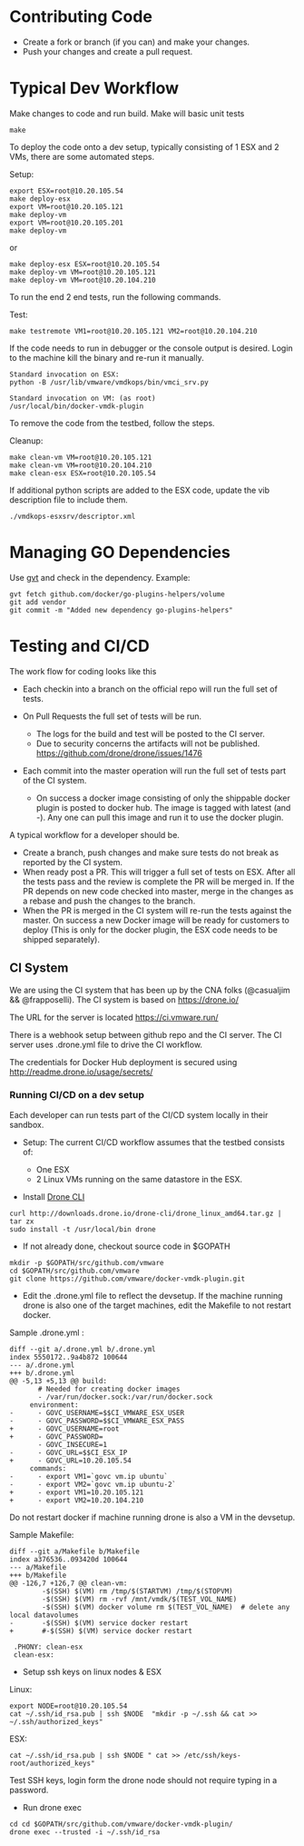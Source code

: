# Contributing Code

* Create a fork or branch (if you can) and make your changes.
* Push your changes and create a pull request.

# Typical Dev Workflow

Make changes to code and run build. Make will basic unit tests

```
make
```

To deploy the code onto a dev setup, typically consisting of 1 ESX and 2 VMs,
there are some automated steps.

Setup:
```
export ESX=root@10.20.105.54
make deploy-esx
export VM=root@10.20.105.121
make deploy-vm
export VM=root@10.20.105.201
make deploy-vm
```

or

```
make deploy-esx ESX=root@10.20.105.54
make deploy-vm VM=root@10.20.105.121
make deploy-vm VM=root@10.20.104.210
```

To run the end 2 end tests, run the following commands.

Test:
```
make testremote VM1=root@10.20.105.121 VM2=root@10.20.104.210
```

If the code needs to run in debugger or the console output is desired.
Login to the machine kill the binary and re-run it manually.

```
Standard invocation on ESX:
python -B /usr/lib/vmware/vmdkops/bin/vmci_srv.py 

Standard invocation on VM: (as root)
/usr/local/bin/docker-vmdk-plugin
```

To remove the code from the testbed, follow the steps.

Cleanup:

```
make clean-vm VM=root@10.20.105.121
make clean-vm VM=root@10.20.104.210
make clean-esx ESX=root@10.20.105.54
```

If additional python scripts are added to the ESX code, update the vib description file to include them.

```
./vmdkops-esxsrv/descriptor.xml
```

# Managing GO Dependencies

Use [gvt](https://github.com/FiloSottile/gvt) and check in the dependency.
Example:
```
gvt fetch github.com/docker/go-plugins-helpers/volume
git add vendor
git commit -m "Added new dependency go-plugins-helpers"
```

# Testing and CI/CD

The work flow for coding looks like this

- Each checkin into a branch on the official repo will run the full set of
  tests.

- On Pull Requests the full set of tests will be run.
  - The logs for the build and test will be posted to the CI server.
  - Due to security concerns the artifacts will not be published.
    https://github.com/drone/drone/issues/1476

- Each commit into the master operation will run the full set of tests
  part of the CI system.
  - On success a docker image consisting of only the shippable docker
    plugin is posted to docker hub. The image is tagged with latest
    (and <branch>-<build>). Any one can pull this image and run it to
    use the docker plugin.

A typical workflow for a developer should be.

- Create a branch, push changes and make sure tests do not break as reported
  by the CI system.
- When ready post a PR. This will trigger a full set of tests on ESX. After all
  the tests pass and the review is complete the PR will be merged in. If the PR 
  depends on new code checked into master, merge in the changes as a rebase and
  push the changes to the branch.
- When the PR is merged in the CI system will re-run the tests against the master.
  On success a new Docker image will be ready for customers to deploy (This is only
  for the docker plugin, the ESX code needs to be shipped separately).

## CI System

We are using the CI system that has been up by the CNA folks (@casualjim && @frapposelli).
The CI system is based on https://drone.io/

The URL for the server is located https://ci.vmware.run/

There is a webhook setup between github repo and the CI server. The CI server uses
.drone.yml file to drive the CI workflow.

The credentials for Docker Hub deployment is secured using http://readme.drone.io/usage/secrets/

### Running CI/CD on a dev setup
Each developer can run tests part of the CI/CD system locally in their sandbox.

* Setup:
The current CI/CD workflow assumes that the testbed consists of:
   - One ESX
   - 2 Linux VMs running on the same datastore in the ESX.

* Install [Drone CLI](https://github.com/drone/drone-cli)
```
curl http://downloads.drone.io/drone-cli/drone_linux_amd64.tar.gz | tar zx
sudo install -t /usr/local/bin drone
```

* If not already done, checkout source code in $GOPATH
```
mkdir -p $GOPATH/src/github.com/vmware
cd $GOPATH/src/github.com/vmware
git clone https://github.com/vmware/docker-vmdk-plugin.git
```

* Edit the .drone.yml file to reflect the devsetup. If the machine running drone is also one of the target machines, edit the Makefile to not restart docker.

Sample .drone.yml :
```
diff --git a/.drone.yml b/.drone.yml
index 5550172..9a4b872 100644
--- a/.drone.yml
+++ b/.drone.yml
@@ -5,13 +5,13 @@ build:
       # Needed for creating docker images
       - /var/run/docker.sock:/var/run/docker.sock
     environment:
-      - GOVC_USERNAME=$$CI_VMWARE_ESX_USER
-      - GOVC_PASSWORD=$$CI_VMWARE_ESX_PASS
+      - GOVC_USERNAME=root
+      - GOVC_PASSWORD=
       - GOVC_INSECURE=1
-      - GOVC_URL=$$CI_ESX_IP
+      - GOVC_URL=10.20.105.54
     commands:
-      - export VM1=`govc vm.ip ubuntu`
-      - export VM2=`govc vm.ip ubuntu-2`
+      - export VM1=10.20.105.121
+      - export VM2=10.20.104.210
```

Do not restart docker if machine running drone is also a VM in the devsetup.

Sample Makefile:
```
diff --git a/Makefile b/Makefile
index a376536..093420d 100644
--- a/Makefile
+++ b/Makefile
@@ -126,7 +126,7 @@ clean-vm:
        -$(SSH) $(VM) rm /tmp/$(STARTVM) /tmp/$(STOPVM)
        -$(SSH) $(VM) rm -rvf /mnt/vmdk/$(TEST_VOL_NAME)
        -$(SSH) $(VM) docker volume rm $(TEST_VOL_NAME)  # delete any local datavolumes
-       -$(SSH) $(VM) service docker restart
+       #-$(SSH) $(VM) service docker restart
 
 .PHONY: clean-esx
 clean-esx:
```

* Setup ssh keys on linux nodes & ESX

Linux:
```
export NODE=root@10.20.105.54
cat ~/.ssh/id_rsa.pub | ssh $NODE  "mkdir -p ~/.ssh && cat >>  ~/.ssh/authorized_keys"
```

ESX:
```
cat ~/.ssh/id_rsa.pub | ssh $NODE " cat >> /etc/ssh/keys-root/authorized_keys"
```
Test SSH keys, login form the drone node should not require typing in a password.

* Run drone exec

```
cd cd $GOPATH/src/github.com/vmware/docker-vmdk-plugin/
drone exec --trusted -i ~/.ssh/id_rsa
```
